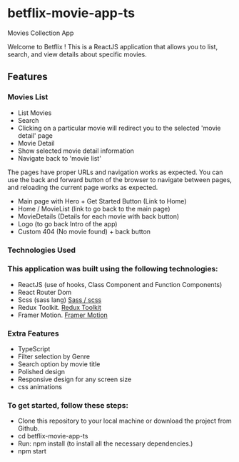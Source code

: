 # betflix-movie-app-ts

Movies Collection App

Welcome to Betflix ! This is a ReactJS application that allows you to list, search, and view details about specific movies.

## Features

### Movies List

- List Movies
- Search
- Clicking on a particular movie will redirect you to the selected 'movie detail' page
- Movie Detail
- Show selected movie detail information
- Navigate back to 'movie list'

The pages have proper URLs and navigation works as expected. You can use the back and forward button of the browser to navigate between pages, and reloading the current page works as expected.

- Main page with Hero + Get Started Button (Link to Home)
- Home / MovieList (link to go back to the main page)
- MovieDetails (Details for each movie with back button)
- Logo (to go back Intro of the app)
- Custom 404 (No movie found) + back button

### Technologies Used

### This application was built using the following technologies:

- ReactJS
  (use of hooks, Class Component and Function Components)
- React Router Dom
- Scss (sass lang) [Sass / scss](https://sass-lang.com/)
- Redux Toolkit. [Redux Toolkit](https://redux-toolkit.js.org/)
- Framer Motion. [Framer Motion](https://www.framer.com/motion/)

### Extra Features

- TypeScript
- Filter selection by Genre
- Search option by movie title
- Polished design
- Responsive design for any screen size
- css animations

### To get started, follow these steps:

- Clone this repository to your local machine or download the project from Github.
- cd betflix-movie-app-ts
- Run: npm install (to install all the necessary dependencies.)
- npm start
